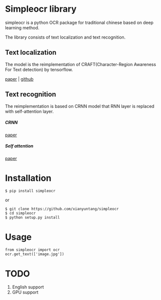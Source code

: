 # Simpleocr library
simpleocr is a python OCR package for traditional chinese based on deep learning method.

The library consists of text localization and text recognition.

## Text localization
The model is the reimplementation of CRAFT(Character-Region Awareness For Text detection) by tensorflow.

[paper](https://arxiv.org/abs/1904.01941) | [github](https://github.com/clovaai/CRAFT-pytorch)
 
## Text recognition
The reimplementation is based on CRNN model that RNN layer is replaced with self-attention layer.

##### CRNN
[paper](https://arxiv.org/abs/1707.03985)

##### Self attention

[paper](https://arxiv.org/abs/1706.03762)

# Installation
```
$ pip install simpleocr
```
or 
```
$ git clone https://github.com/xianyuntang/simpleocr
$ cd simpleocr
$ python setup.py install
```
# Usage
```
from simpleocr import ocr
ocr.get_text(['image.jpg'])
```



# TODO
1. English support
2. GPU support